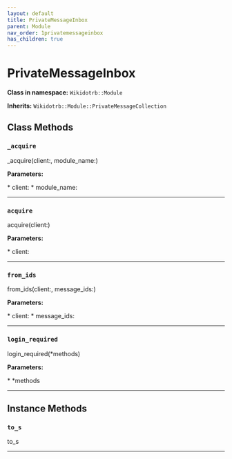 ```yaml
---
layout: default
title: PrivateMessageInbox
parent: Module
nav_order: 1privatemessageinbox
has_children: true
---
```


# PrivateMessageInbox

**Class in namespace:** `Wikidotrb::Module`

**Inherits:** `Wikidotrb::Module::PrivateMessageCollection`

## Class Methods

### `_acquire`

<div class="method-signature">_acquire(client:, module_name:)</div>

**Parameters:**

<div class="method-parameters">
* <span class="parameter-name">client:</span>
* <span class="parameter-name">module_name:</span>
</div>

---

### `acquire`

<div class="method-signature">acquire(client:)</div>

**Parameters:**

<div class="method-parameters">
* <span class="parameter-name">client:</span>
</div>

---

### `from_ids`

<div class="method-signature">from_ids(client:, message_ids:)</div>

**Parameters:**

<div class="method-parameters">
* <span class="parameter-name">client:</span>
* <span class="parameter-name">message_ids:</span>
</div>

---

### `login_required`

<div class="method-signature">login_required(*methods)</div>

**Parameters:**

<div class="method-parameters">
* <span class="parameter-name">*methods</span>
</div>

---

## Instance Methods

### `to_s`

<div class="method-signature">to_s</div>

---

